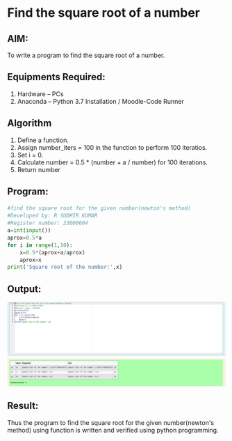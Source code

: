 # Find the square root of a number

## AIM:
To write a program to find the square root of a number.

## Equipments Required:
1. Hardware – PCs
2. Anaconda – Python 3.7 Installation / Moodle-Code Runner

## Algorithm
1. Define a function.
2. Assign number_iters = 100 in the function to perform 100 iteratios.
3. Set i = 0.
4. Calculate  number = 0.5 * (number + a / number) for 100 iterations.
5. Return number

## Program:
```python
#find the square root for the given number(newton's method)
#Developed by: R SUDHIR KUMAR
#Register number: 23000604
a=int(input())
aprox=0.5*a
for i in range(1,10):
    x=0.5*(aprox+a/aprox)
    aprox=x
print('Square root of the number:',x)
```

## Output:
![gcd of two number](scr5.png)


## Result:
Thus the program to find the square root for the given number(newton's method) using function is written and verified using python programming.
